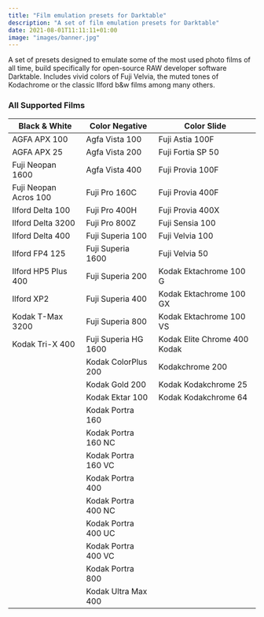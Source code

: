 ```yaml
---
title: "Film emulation presets for Darktable"
description: "A set of film emulation presets for Darktable"
date: 2021-08-01T11:11:11+01:00
image: "images/banner.jpg"
---
```

A set of presets designed to emulate some of the most used photo films of all time, build specifically for open-source RAW developer software Darktable. Includes vivid colors of Fuji Velvia, the muted tones of Kodachrome or the classic Ilford b&w films among many others.



### All Supported Films
|Black & White|Color Negative|Color Slide|
|---|---|---|
|AGFA APX 100|Agfa Vista 100|Fuji Astia 100F|
|AGFA APX 25|Agfa Vista 200|Fuji Fortia SP 50|
|Fuji Neopan 1600|Agfa Vista 400|Fuji Provia 100F|
|Fuji Neopan Acros 100|Fuji Pro 160C|Fuji Provia 400F|
|Ilford Delta 100|Fuji Pro 400H|Fuji Provia 400X|
|Ilford Delta 3200|Fuji Pro 800Z|Fuji Sensia 100|
|Ilford Delta 400|Fuji Superia 100|Fuji Velvia 100|
|Ilford FP4 125|Fuji Superia 1600|Fuji Velvia 50|
|Ilford HP5 Plus 400|Fuji Superia 200|Kodak Ektachrome 100 G|
|Ilford XP2|Fuji Superia 400|Kodak Ektachrome 100 GX|
|Kodak T-Max 3200|Fuji Superia 800|Kodak Ektachrome 100 VS|
|Kodak Tri-X 400|Fuji Superia HG 1600|Kodak Elite Chrome 400 Kodak|
||Kodak ColorPlus 200|Kodakchrome 200|
||Kodak Gold 200|Kodak Kodakchrome 25|
||Kodak Ektar 100|Kodak Kodakchrome 64|
||Kodak Portra 160||
||Kodak Portra 160 NC||
||Kodak Portra 160 VC||
||Kodak Portra 400||
||Kodak Portra 400 NC||
||Kodak Portra 400 UC||
||Kodak Portra 400 VC||
||Kodak Portra 800||
||Kodak Ultra Max 400||
